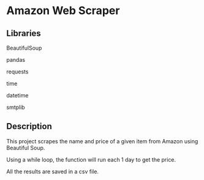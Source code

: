 # Amazon Web Scraper

## Libraries
BeautifulSoup

pandas

requests

time

datetime

smtplib

## Description
This project scrapes the name and price of a given item from Amazon using Beautiful Soup.

Using a while loop, the function will run each 1 day to get the price.

All the results are saved in a csv file.

